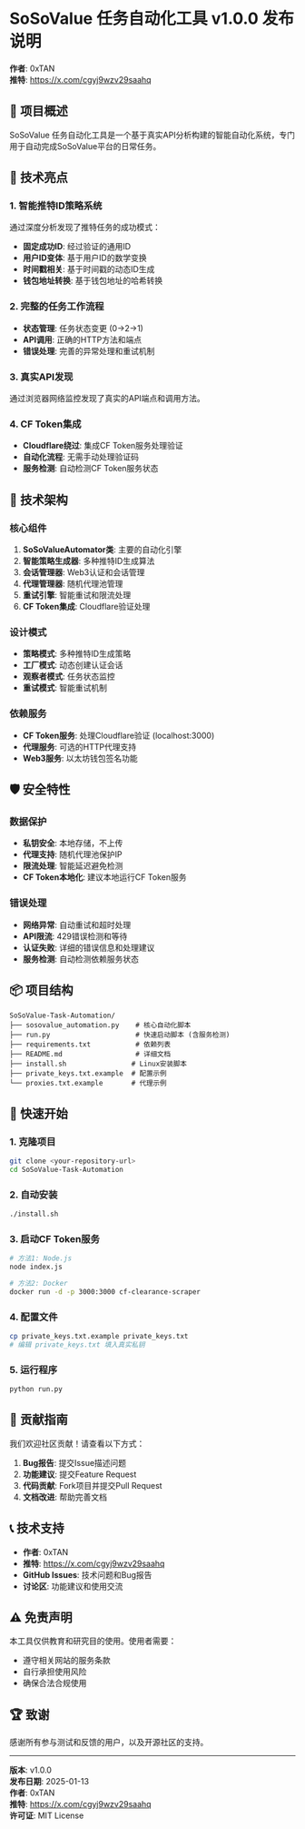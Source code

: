 # SoSoValue 任务自动化工具 v1.0.0 发布说明

**作者**: 0xTAN  
**推特**: https://x.com/cgyj9wzv29saahq

## 🎉 项目概述

SoSoValue 任务自动化工具是一个基于真实API分析构建的智能自动化系统，专门用于自动完成SoSoValue平台的日常任务。

## 🧠 技术亮点

### 1. 智能推特ID策略系统
通过深度分析发现了推特任务的成功模式：
- **固定成功ID**: 经过验证的通用ID
- **用户ID变体**: 基于用户ID的数学变换
- **时间戳相关**: 基于时间戳的动态ID生成
- **钱包地址转换**: 基于钱包地址的哈希转换

### 2. 完整的任务工作流程
- **状态管理**: 任务状态变更 (0→2→1)
- **API调用**: 正确的HTTP方法和端点
- **错误处理**: 完善的异常处理和重试机制

### 3. 真实API发现
通过浏览器网络监控发现了真实的API端点和调用方法。

### 4. CF Token集成
- **Cloudflare绕过**: 集成CF Token服务处理验证
- **自动化流程**: 无需手动处理验证码
- **服务检测**: 自动检测CF Token服务状态

## 🔧 技术架构

### 核心组件
1. **SoSoValueAutomator类**: 主要的自动化引擎
2. **智能策略生成器**: 多种推特ID生成算法
3. **会话管理器**: Web3认证和会话管理
4. **代理管理器**: 随机代理池管理
5. **重试引擎**: 智能重试和限流处理
6. **CF Token集成**: Cloudflare验证处理

### 设计模式
- **策略模式**: 多种推特ID生成策略
- **工厂模式**: 动态创建认证会话
- **观察者模式**: 任务状态监控
- **重试模式**: 智能重试机制

### 依赖服务
- **CF Token服务**: 处理Cloudflare验证 (localhost:3000)
- **代理服务**: 可选的HTTP代理支持
- **Web3服务**: 以太坊钱包签名功能

## 🛡️ 安全特性

### 数据保护
- **私钥安全**: 本地存储，不上传
- **代理支持**: 随机代理池保护IP
- **限流处理**: 智能延迟避免检测
- **CF Token本地化**: 建议本地运行CF Token服务

### 错误处理
- **网络异常**: 自动重试和超时处理
- **API限流**: 429错误检测和等待
- **认证失败**: 详细的错误信息和处理建议
- **服务检测**: 自动检测依赖服务状态

## 📦 项目结构

```
SoSoValue-Task-Automation/
├── sosovalue_automation.py    # 核心自动化脚本
├── run.py                     # 快速启动脚本 (含服务检测)
├── requirements.txt           # 依赖列表
├── README.md                  # 详细文档
├── install.sh                # Linux安装脚本
├── private_keys.txt.example  # 配置示例
└── proxies.txt.example       # 代理示例
```

## 🚀 快速开始

### 1. 克隆项目
```bash
git clone <your-repository-url>
cd SoSoValue-Task-Automation
```

### 2. 自动安装
```bash
./install.sh
```

### 3. 启动CF Token服务
```bash
# 方法1: Node.js
node index.js

# 方法2: Docker
docker run -d -p 3000:3000 cf-clearance-scraper
```

### 4. 配置文件
```bash
cp private_keys.txt.example private_keys.txt
# 编辑 private_keys.txt 填入真实私钥
```

### 5. 运行程序
```bash
python run.py
```

## 🤝 贡献指南

我们欢迎社区贡献！请查看以下方式：

1. **Bug报告**: 提交Issue描述问题
2. **功能建议**: 提交Feature Request
3. **代码贡献**: Fork项目并提交Pull Request
4. **文档改进**: 帮助完善文档

## 📞 技术支持

- **作者**: 0xTAN
- **推特**: https://x.com/cgyj9wzv29saahq
- **GitHub Issues**: 技术问题和Bug报告
- **讨论区**: 功能建议和使用交流

## ⚠️ 免责声明

本工具仅供教育和研究目的使用。使用者需要：
- 遵守相关网站的服务条款
- 自行承担使用风险
- 确保合法合规使用

## 🏆 致谢

感谢所有参与测试和反馈的用户，以及开源社区的支持。

---

**版本**: v1.0.0  
**发布日期**: 2025-01-13  
**作者**: 0xTAN  
**推特**: https://x.com/cgyj9wzv29saahq  
**许可证**: MIT License

